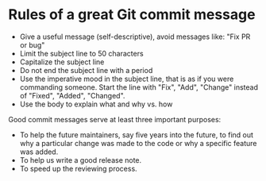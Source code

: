 Rules of a great Git commit message
===========

- Give a useful message (self-descriptive), avoid messages like: "Fix PR or bug"
- Limit the subject line to 50 characters
- Capitalize the subject line
- Do not end the subject line with a period
- Use the imperative mood in the subject line, that is as if you were commanding someone. Start the line with "Fix", "Add", "Change" instead of "Fixed", "Added", "Changed".
- Use the body to explain what and why vs. how

Good commit messages serve at least three important purposes:

- To help the future maintainers, say five years into the future, to find out why a particular change was made to the code or why a specific feature was added.
- To help us write a good release note.
- To speed up the reviewing process.

